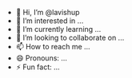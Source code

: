- 👋 Hi, I’m @lavishup
- 👀 I’m interested in ...
- 🌱 I’m currently learning ...
- 💞️ I’m looking to collaborate on ...
- 📫 How to reach me ...
- 😄 Pronouns: ...
- ⚡ Fun fact: ...

<!---
lavishup/lavishup is a ✨ special ✨ repository because its `README.md` (this file) appears on your GitHub profile.
You can click the Preview link to take a look at your changes.
--->
